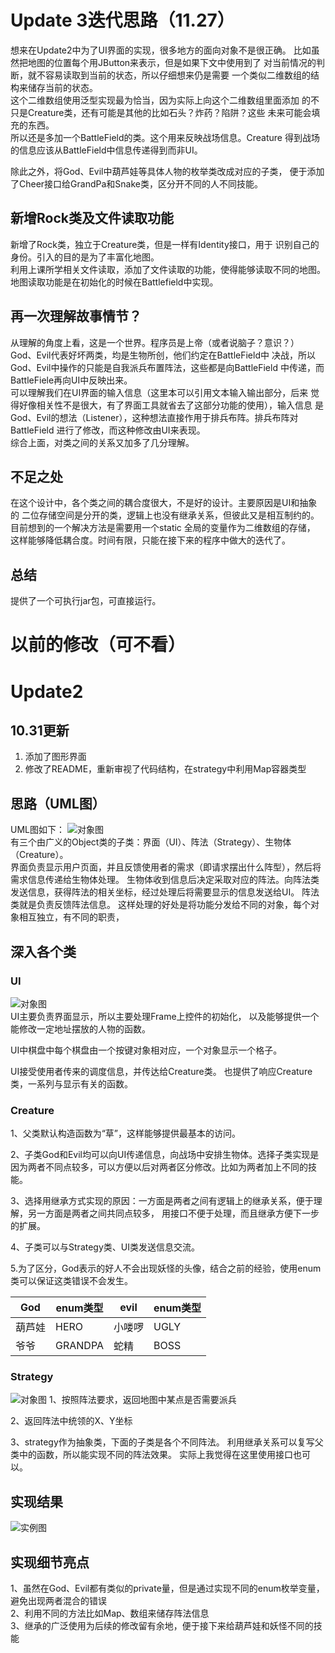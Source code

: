 # Update 3迭代思路（11.27）
想来在Update2中为了UI界面的实现，很多地方的面向对象不是很正确。
比如虽然把地图的位置每个用JButton来表示，但是如果下文中使用到了
对当前情况的判断，就不容易读取到当前的状态，所以仔细想来仍是需要
一个类似二维数组的结构来储存当前的状态。  
这个二维数组使用泛型实现最为恰当，因为实际上向这个二维数组里面添加
的不只是Creature类，还有可能是其他的比如石头？炸药？陷阱？这些
未来可能会填充的东西。  
所以还是多加一个BattleField的类。这个用来反映战场信息。Creature
得到战场的信息应该从BattleField中信息传递得到而非UI。 

除此之外，将God、Evil中葫芦娃等具体人物的枚举类改成对应的子类，
便于添加了Cheer接口给GrandPa和Snake类，区分开不同的人不同技能。 

## 新增Rock类及文件读取功能 
新增了Rock类，独立于Creature类，但是一样有Identity接口，用于
识别自己的身份。引入的目的是为了丰富化地图。  
利用上课所学相关文件读取，添加了文件读取的功能，使得能够读取不同的地图。
地图读取功能是在初始化的时候在Battlefield中实现。 
## 再一次理解故事情节？ 
从理解的角度上看，这是一个世界。程序员是上帝（或者说脑子？意识？）
God、Evil代表好坏两类，均是生物所创，他们约定在BattleField中
决战，所以God、Evil中操作的只能是自我派兵布置阵法，这些都是向BattleField
中传递，而BattleFiele再向UI中反映出来。  
可以理解我们在UI界面的输入信息（这里本可以引用文本输入输出部分，后来
觉得好像相关性不是很大，有了界面工具就省去了这部分功能的使用），输入信息
是God、Evil的想法（Listener），这种想法直接作用于排兵布阵。排兵布阵对BattleField
进行了修改，而这种修改由UI来表现。       
综合上面，对类之间的关系又加多了几分理解。

## 不足之处 
在这个设计中，各个类之间的耦合度很大，不是好的设计。主要原因是UI和抽象的
二位存储空间是分开的类，逻辑上也没有继承关系，但彼此又是相互制约的。  
目前想到的一个解决方法是需要用一个static 全局的变量作为二维数组的存储，
这样能够降低耦合度。时间有限，只能在接下来的程序中做大的迭代了。 

## 总结 
提供了一个可执行jar包，可直接运行。   
# 以前的修改（可不看） 

# Update2 

## 10.31更新 
1. 添加了图形界面 
2. 修改了README，重新审视了代码结构，在strategy中利用Map容器类型 

## 思路（UML图） 
UML图如下： 
![对象图](uml.png)  
有三个由广义的Object类的子类：界面（UI）、阵法（Strategy）、生物体（Creature）。  
界面负责显示用户页面，并且反馈使用者的需求（即请求摆出什么阵型），然后将需求信息传递给生物体处理。 
生物体收到信息后决定采取对应的阵法。向阵法类发送信息，获得阵法的相关坐标，经过处理后将需要显示的信息发送给UI。 
阵法类就是负责反馈阵法信息。 
这样处理的好处是将功能分发给不同的对象，每个对象相互独立，有不同的职责，
## 深入各个类
### UI 
![对象图](ui.png)  
UI主要负责界面显示，所以主要处理Frame上控件的初始化，
以及能够提供一个能修改一定地址摆放的人物的函数。  

UI中棋盘中每个棋盘由一个按键对象相对应，一个对象显示一个格子。  

UI接受使用者传来的调度信息，并传达给Creature类。
也提供了响应Creature类，一系列与显示有关的函数。 
 
### Creature 
1、父类默认构造函数为“草”，这样能够提供最基本的访问。   

2、子类God和Evil均可以向UI传递信息，向战场中安排生物体。选择子类实现是因为两者不同点较多，可以方便以后对两者区分修改。比如为两者加上不同的技能。   

3、选择用继承方式实现的原因：一方面是两者之间有逻辑上的继承关系，便于理解，另一方面是两者之间共同点较多，
用接口不便于处理，而且继承方便下一步的扩展。  

4、子类可以与Strategy类、UI类发送信息交流。  

5.为了区分，God表示的好人不会出现妖怪的头像，结合之前的经验，使用enum类可以保证这类错误不会发生。   

| God | enum类型 |  evil | enum类型 |
| ------ | ------ | ------ | ------ |
| 葫芦娃 | HERO | 小喽啰 | UGLY |
| 爷爷 | GRANDPA | 蛇精 | BOSS|
### Strategy  
![对象图](Strategy.png) 
1、按照阵法要求，返回地图中某点是否需要派兵  

2、返回阵法中统领的X、Y坐标  

3、strategy作为抽象类，下面的子类是各个不同阵法。
利用继承关系可以复写父类中的函数，所以能实现不同的阵法效果。
实际上我觉得在这里使用接口也可以。   

## 实现结果 
![实例图](result.png) 

## 实现细节亮点
1、虽然在God、Evil都有类似的private量，但是通过实现不同的enum枚举变量，避免出现两者混合的错误  
2、利用不同的方法比如Map、数组来储存阵法信息  
3、继承的广泛使用为后续的修改留有余地，便于接下来给葫芦娃和妖怪不同的技能  

  
